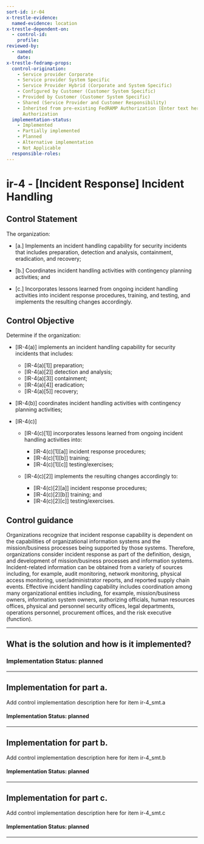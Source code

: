 ```yaml
---
sort-id: ir-04
x-trestle-evidence:
  named-evidence: location
x-trestle-dependent-on:
  - control-id:
    profile:
reviewed-by:
  - named:
    date:
x-trestle-fedramp-props:
  control-origination:
    - Service provider Corporate
    - Service provider System Specific
    - Service Provider Hybrid (Corporate and System Specific)
    - Configured by Customer (Customer System Specific)
    - Provided by Customer (Customer System Specific)
    - Shared (Service Provider and Customer Responsibility)
    - Inherited from pre-existing FedRAMP Authorization [Enter text here], Date of
      Authorization
  implementation-status:
    - Implemented
    - Partially implemented
    - Planned
    - Alternative implementation
    - Not Applicable
  responsible-roles:
---
```


# ir-4 - \[Incident Response\] Incident Handling

## Control Statement

The organization:

- \[a.\] Implements an incident handling capability for security incidents that includes preparation, detection and analysis, containment, eradication, and recovery;

- \[b.\] Coordinates incident handling activities with contingency planning activities; and

- \[c.\] Incorporates lessons learned from ongoing incident handling activities into incident response procedures, training, and testing, and implements the resulting changes accordingly.

## Control Objective

Determine if the organization:

- \[IR-4(a)\] implements an incident handling capability for security incidents that includes:

  - \[IR-4(a)[1]\] preparation;
  - \[IR-4(a)[2]\] detection and analysis;
  - \[IR-4(a)[3]\] containment;
  - \[IR-4(a)[4]\] eradication;
  - \[IR-4(a)[5]\] recovery;

- \[IR-4(b)\] coordinates incident handling activities with contingency planning activities;

- \[IR-4(c)\]

  - \[IR-4(c)[1]\] incorporates lessons learned from ongoing incident handling activities into:

    - \[IR-4(c)[1][a]\] incident response procedures;
    - \[IR-4(c)[1][b]\] training;
    - \[IR-4(c)[1][c]\] testing/exercises;

  - \[IR-4(c)[2]\] implements the resulting changes accordingly to:

    - \[IR-4(c)[2][a]\] incident response procedures;
    - \[IR-4(c)[2][b]\] training; and
    - \[IR-4(c)[2][c]\] testing/exercises.

## Control guidance

Organizations recognize that incident response capability is dependent on the capabilities of organizational information systems and the mission/business processes being supported by those systems. Therefore, organizations consider incident response as part of the definition, design, and development of mission/business processes and information systems. Incident-related information can be obtained from a variety of sources including, for example, audit monitoring, network monitoring, physical access monitoring, user/administrator reports, and reported supply chain events. Effective incident handling capability includes coordination among many organizational entities including, for example, mission/business owners, information system owners, authorizing officials, human resources offices, physical and personnel security offices, legal departments, operations personnel, procurement offices, and the risk executive (function).

______________________________________________________________________

## What is the solution and how is it implemented?

### Implementation Status: planned

______________________________________________________________________

## Implementation for part a.

Add control implementation description here for item ir-4_smt.a

#### Implementation Status: planned

______________________________________________________________________

## Implementation for part b.

Add control implementation description here for item ir-4_smt.b

#### Implementation Status: planned

______________________________________________________________________

## Implementation for part c.

Add control implementation description here for item ir-4_smt.c

#### Implementation Status: planned

______________________________________________________________________
